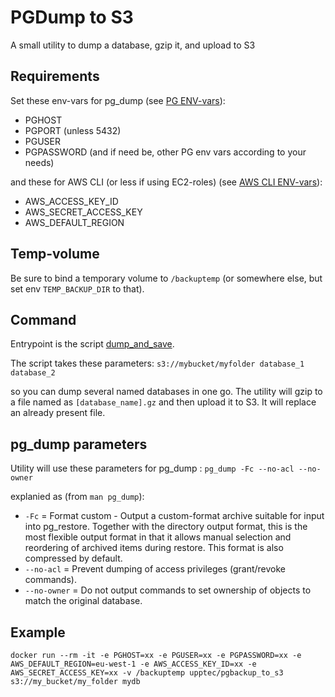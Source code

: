 # PGDump to S3
A small utility to dump a database, gzip it, and upload to S3

## Requirements

Set these env-vars for pg_dump (see [PG ENV-vars](http://www.postgresql.org/docs/current/static/libpq-envars.html)):
  * PGHOST
  * PGPORT (unless 5432)
  * PGUSER
  * PGPASSWORD
(and if need be, other PG env vars according to your needs)

and these for AWS CLI (or less if using EC2-roles) (see [AWS CLI ENV-vars](http://docs.aws.amazon.com/cli/latest/userguide/cli-chap-getting-started.html#cli-environment)):
  * AWS_ACCESS_KEY_ID
  * AWS_SECRET_ACCESS_KEY
  * AWS_DEFAULT_REGION

## Temp-volume

Be sure to bind a temporary volume to `/backuptemp` (or somewhere else, but set env `TEMP_BACKUP_DIR` to that).

## Command
Entrypoint is the script [dump_and_save](dump_and_save).

The script takes these parameters:
    `s3://mybucket/myfolder database_1 database_2`

so you can dump several named databases in one go.
The utility will gzip to a file named as `[database_name].gz` and then upload it to S3. It will replace an already present file.

## pg_dump parameters

Utility will use these parameters for pg_dump :
`pg_dump -Fc --no-acl --no-owner`

explanied as (from `man pg_dump`):
  * `-Fc` = Format custom - Output a custom-format archive suitable for input into pg_restore. Together with the directory output format, this is the most flexible output format in that it
               allows manual selection and reordering of archived items during restore. This format is also compressed by default.
  * `--no-acl` = Prevent dumping of access privileges (grant/revoke commands).
  * `--no-owner` = Do not output commands to set ownership of objects to match the original database.

## Example

`docker run --rm -it -e PGHOST=xx -e PGUSER=xx -e PGPASSWORD=xx -e AWS_DEFAULT_REGION=eu-west-1 -e AWS_ACCESS_KEY_ID=xx -e AWS_SECRET_ACCESS_KEY=xx -v /backuptemp upptec/pgbackup_to_s3 s3://my_bucket/my_folder mydb`

